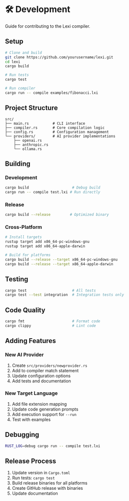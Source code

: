 # 🛠️ Development

Guide for contributing to the Lexi compiler.

## Setup

```bash
# Clone and build
git clone https://github.com/yourusername/lexi.git
cd lexi
cargo build

# Run tests
cargo test

# Run compiler
cargo run -- compile examples/fibonacci.lxi
```

## Project Structure

```
src/
├── main.rs           # CLI interface
├── compiler.rs       # Core compilation logic  
├── config.rs         # Configuration management
└── providers/        # AI provider implementations
    ├── openai.rs
    ├── anthropic.rs
    └── ollama.rs
```

## Building

### Development
```bash
cargo build                    # Debug build
cargo run -- compile test.lxi # Run directly
```

### Release
```bash
cargo build --release         # Optimized binary
```

### Cross-Platform
```bash
# Install targets
rustup target add x86_64-pc-windows-gnu
rustup target add x86_64-apple-darwin

# Build for platforms
cargo build --release --target x86_64-pc-windows-gnu
cargo build --release --target x86_64-apple-darwin
```

## Testing

```bash
cargo test                     # All tests
cargo test --test integration  # Integration tests only
```

## Code Quality

```bash
cargo fmt                      # Format code
cargo clippy                   # Lint code
```

## Adding Features

### New AI Provider

1. Create `src/providers/newprovider.rs`
2. Add to compiler match statement
3. Update configuration options
4. Add tests and documentation

### New Target Language

1. Add file extension mapping
2. Update code generation prompts
3. Add execution support for `--run`
4. Test with examples

## Debugging

```bash
RUST_LOG=debug cargo run -- compile test.lxi
```

## Release Process

1. Update version in `Cargo.toml`
2. Run tests: `cargo test`
3. Build release binaries for all platforms
4. Create GitHub release with binaries
5. Update documentation
